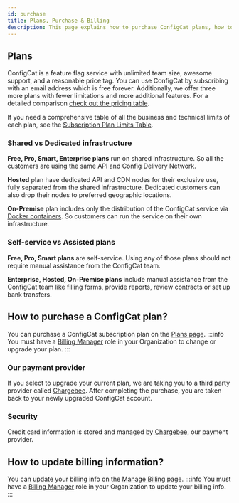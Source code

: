 ```yaml
---
id: purchase
title: Plans, Purchase & Billing
description: This page explains how to purchase ConfigCat plans, how to manage your billing information and how to pay your bill.
---
```


## Plans

ConfigCat is a feature flag service with unlimited team size, awesome support, and a reasonable price tag. You can use ConfigCat by subscribing with an email address which is free forever. Additionally, we offer three more plans
with fewer limitations and more additional features. For a detailed comparison <a href="https://configcat.com/pricing/" target="_blank">check out the pricing table</a>.

If you need a comprehensive table of all the business and technical limits of each plan, see the [Subscription Plan Limits Table](subscription-plan-limits.md).

### Shared vs Dedicated infrastructure

**Free, Pro, Smart, Enterprise plans** run on shared infrastructure. So all the customers are using the same API and Config Delivery Network.

**Hosted** plan have dedicated API and CDN nodes for their exclusive use, fully separated from the shared infrastructure.
Dedicated customers can also drop their nodes to preferred geographic locations.

**On-Premise** plan includes only the distribution of the ConfigCat service via <a href="https://www.docker.com/resources/what-container" target="_blank">Docker containers</a>.
So customers can run the service on their own infrastructure.

### Self-service vs Assisted plans

**Free, Pro, Smart plans** are self-service. Using any of those plans should not require manual assistance from the ConfigCat team.

**Enterprise, Hosted, On-Premise plans** include manual assistance from the ConfigCat team like filling forms,
provide reports, review contracts or set up bank transfers.

## How to purchase a ConfigCat plan?

You can purchase a ConfigCat subscription plan on the <a href="https://app.configcat.com/plans" target="_blank">Plans page</a>.
:::info
You must have a [Billing Manager](organization.md) role in your Organization to change or upgrade your plan.
:::

### Our payment provider

If you select to upgrade your current plan, we are taking you to a third party provider called <a href="https://www.chargebee.com/" target="_blank">Chargebee</a>. After completing the purchase, you are taken back to your newly upgraded ConfigCat account.

### Security

Credit card information is stored and managed by <a href="https://www.chargebee.com/" target="_blank">Chargebee</a>, our payment provider.

## How to update billing information?

You can update your billing info on the <a href="https://app.configcat.com/organization/billing" target="_blank">Manage Billing page</a>.
:::info
You must have a [Billing Manager](organization.md) role in your Organization to update your billing info.
:::
